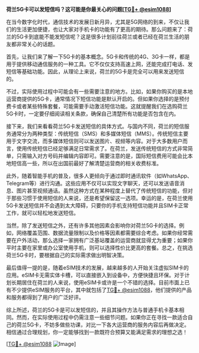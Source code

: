 **荷兰5G卡可以发短信吗？这可能是你最关心的问题[[TG💪+ @esim1088](https://t.me/s/esim1088)]**

在当今数字化时代，通信技术的发展日新月异，尤其是5G网络的到来，不仅让我们的生活更加便捷，也让大家对手机卡的功能有了更高的期待。那么问题来了：荷兰的5G卡到底能不能发短信呢？这是很多计划前往荷兰或者已经在荷兰生活的朋友都非常关心的话题。

首先，让我们来了解一下5G卡的基本概念。5G卡和传统的4G、3G卡一样，都是用于提供移动通信服务的一种工具。它不仅仅支持高速上网，还能完成打电话、发短信等基础功能。因此，从理论上来说，荷兰的5G卡是完全可以用来发送短信的。

不过，实际使用过程中可能会有一些需要注意的地方。比如，如果你购买的是本地运营商提供的5G卡，通常情况下短信功能是默认开启的。但如果你选择的是预付费卡或者某些特殊套餐，可能需要手动激活短信功能。这就提醒我们在选购荷兰5G卡时，一定要仔细阅读相关条款，确保自己清楚所有功能是否包含在内。

接下来，我们来看看荷兰5G卡发送短信的具体方式。与国内不同，荷兰的短信服务通常分为两种类型：传统短信（SMS）和多媒体短信（MMS）。传统短信主要用于文字交流，而多媒体短信则可以发送图片、视频等内容。对于大多数用户而言，使用传统短信已经足够满足日常需求了。在荷兰，发送传统短信的方式非常简单，只需输入对方号码并编辑内容即可。需要注意的是，国际短信费用可能会比本地短信高一些，所以在出国前最好了解清楚运营商的相关收费标准。

此外，随着智能手机的普及，很多人更倾向于通过即时通讯软件（如WhatsApp、Telegram等）进行沟通。这些应用不仅可以实现文字聊天，还可以发送语音消息、图片甚至视频通话。虽然这种方式在某种程度上替代了传统短信的功能，但对于那些习惯于使用短信的人来说，还是希望保留这一选项。幸运的是，在荷兰使用5G卡发送短信并不会遇到太大障碍，只要你的手机支持短信功能并且SIM卡正常工作，就可以轻松地发送短信。

当然，除了发送短信之外，还有许多其他因素会影响你对荷兰5G卡的选择。例如，网络覆盖范围、数据流量限制以及价格等因素都需要综合考虑。如果你经常需要在户外活动，那么选择一家拥有广泛基站覆盖的运营商就显得尤为重要；如果你平时主要在家里或办公室使用手机，则可以选择性价比更高的套餐。总之，在挑选荷兰5G卡时，要根据自己的实际需求做出明智决策。

最后值得一提的是，随着eSIM技术的发展，越来越多的人开始关注虚拟SIM卡的应用。eSIM卡无需实体卡槽，可以直接嵌入到设备中，方便快捷且环保。对于计划长期居住在荷兰的人来说，使用eSIM卡或许是一个不错的选择。目前市面上已有不少提供eSIM服务的平台，其中就包括了[TG💪+ @esim1088](https://t.me/s/esim1088)，他们提供的产品和服务都得到了用户的广泛好评。

综上所述，荷兰的5G卡是可以发短信的，并且其操作方法与普通手机卡基本相同。然而，在实际使用过程中仍需注意一些细节问题。如果你正在寻找一款适合自己的荷兰5G卡，不妨多做些功课，对比一下各大运营商的服务内容后再做决定。相信通过合理规划，你一定能够找到一款既符合预算又能满足需求的理想之选！

[[TG💪+ @esim1088](https://t.me/s/esim1088) ![Image](https://i.postimg.cc/4NQfJmqS/Snipaste-2025-05-13-00-14-12.png)]